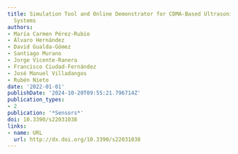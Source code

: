 ```yaml
---
title: Simulation Tool and Online Demonstrator for CDMA-Based Ultrasonic Indoor Localization
  Systems
authors:
- María Carmen Pérez-Rubio
- Álvaro Hernández
- David Gualda-Gómez
- Santiago Murano
- Jorge Vicente-Ranera
- Francisco Ciudad-Fernández
- José Manuel Villadangos
- Rubén Nieto
date: '2022-01-01'
publishDate: '2024-10-20T09:55:21.796714Z'
publication_types:
- 2
publication: '*Sensors*'
doi: 10.3390/s22031038
links:
- name: URL
  url: http://dx.doi.org/10.3390/s22031038
---
```

